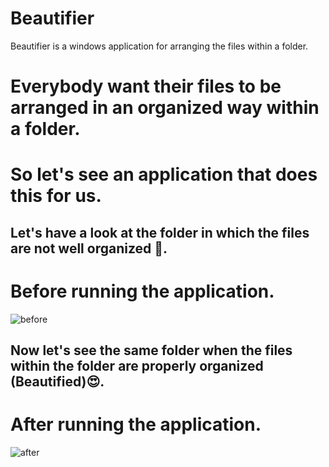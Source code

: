 # Beautifier
Beautifier is a windows application for arranging the files within a folder.
# Everybody want their files to be arranged in an organized way within a folder.
# So let's see an application that does this for us.
## Let's have a look at the folder in which the files are not well organized 🤢.
# Before running the application.
![before](https://user-images.githubusercontent.com/39863022/59163963-d929f580-8b24-11e9-98eb-3cadc20f10a8.png)
## Now let's see the same folder when the files within the folder are properly organized (Beautified)😍.
# After running the application.
![after](https://user-images.githubusercontent.com/39863022/59164054-f9a67f80-8b25-11e9-9759-ebdaf62e0b73.png)
